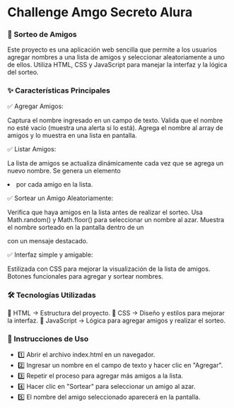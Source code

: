 # Challenge Amgo Secreto Alura

### 📌 Sorteo de Amigos
Este proyecto es una aplicación web sencilla que permite a los usuarios agregar nombres a una lista de amigos y seleccionar aleatoriamente a uno de ellos. Utiliza HTML, CSS y JavaScript para manejar la interfaz y la lógica del sorteo.

### ✨ Características Principales

✅ Agregar Amigos:

Captura el nombre ingresado en un campo de texto.
Valida que el nombre no esté vacío (muestra una alerta si lo está).
Agrega el nombre al array de amigos y lo muestra en una lista en pantalla.

✅ Listar Amigos:

La lista de amigos se actualiza dinámicamente cada vez que se agrega un nuevo nombre.
Se genera un elemento <li> por cada amigo en la lista.

✅ Sortear un Amigo Aleatoriamente:

Verifica que haya amigos en la lista antes de realizar el sorteo.
Usa Math.random() y Math.floor() para seleccionar un nombre al azar.
Muestra el nombre sorteado en la pantalla dentro de un <p> con un mensaje destacado.

✅ Interfaz simple y amigable:

Estilizada con CSS para mejorar la visualización de la lista de amigos.
Botones funcionales para agregar y sortear nombres.
### 🛠 Tecnologías Utilizadas
🔹 HTML → Estructura del proyecto.
🔹 CSS → Diseño y estilos para mejorar la interfaz.
🔹 JavaScript → Lógica para agregar amigos y realizar el sorteo.

### 📌 Instrucciones de Uso
- 1️⃣ Abrir el archivo index.html en un navegador.
- 2️⃣ Ingresar un nombre en el campo de texto y hacer clic en "Agregar".
- 3️⃣ Repetir el proceso para agregar más amigos a la lista.
- 4️⃣ Hacer clic en "Sortear" para seleccionar un amigo al azar.
- 5️⃣ El nombre del amigo seleccionado aparecerá en la pantalla.

